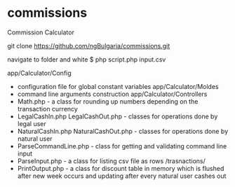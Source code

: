 # commissions
Commission Calculator

git clone https://github.com/ngBulgaria/commissions.git

navigate to folder and white $ php script.php input.csv

app/Calculator/Config
  - configuration file for global constant variables
app/Calculator/Moldes
  - command line arguments construction
app/Calculator/Controllers
  - Math.php - a class for rounding up numbers depending on the transaction currency
  - LegalCashIn.php LegalCashOut.php - classes for operations done by legal user
  - NaturalCashIn.php NaturalCashOut.php - classes for operations done by natural user
  - ParseCommandLine.php - class for getting and validating command line input
  - ParseInput.php - a class for listing csv file as rows /trasnactions/
  - PrintOutput.php - a class for discount table in memory which
  is flushed after new week occurs and updating after every natural user cashes out

